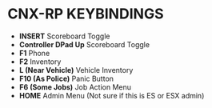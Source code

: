 # CNX-RP KEYBINDINGS

- **INSERT** Scoreboard Toggle
- **Controller DPad Up** Scoreboard Toggle
- **F1** Phone
- **F2** Inventory
- **L (Near Vehicle)** Vehicle Inventory
- **F10 (As Police)** Panic Button
- **F6 (Some Jobs)** Job Action Menu
- **HOME** Admin Menu (Not sure if this is ES or ESX admin)
